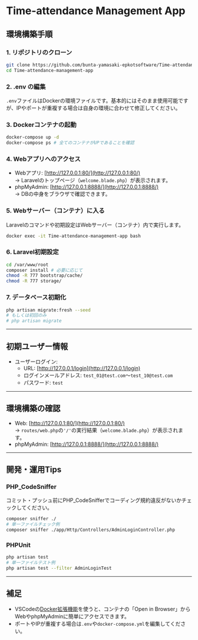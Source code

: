 
# Time-attendance Management App

## 環境構築手順

### 1. リポジトリのクローン

```sh
git clone https://github.com/bunta-yamasaki-epkotsoftware/Time-attendance-management-app.git
cd Time-attendance-management-app
```

### 2. .env の編集

`.env`ファイルはDockerの環境ファイルです。基本的にはそのまま使用可能ですが、IPやポートが重複する場合は自身の環境に合わせて修正してください。

### 3. Dockerコンテナの起動

```sh
docker-compose up -d
docker-compose ps # 全てのコンテナがUPであることを確認
```

### 4. Webアプリへのアクセス

- Webアプリ: [http://127.0.0.1:80/](http://127.0.0.1:80/)  
  → Laravelのトップページ（`welcome.blade.php`）が表示されます。
- phpMyAdmin: [http://127.0.0.1:8888/](http://127.0.0.1:8888/)  
  → DBの中身をブラウザで確認できます。

### 5. Webサーバー（コンテナ）に入る

Laravelのコマンドや初期設定はWebサーバー（コンテナ）内で実行します。

```sh
docker exec -it Time-attendance-management-app bash
```

### 6. Laravel初期設定

```sh
cd /var/www/root
composer install # 必要に応じて
chmod -R 777 bootstrap/cache/
chmod -R 777 storage/
```

### 7. データベース初期化

```sh
php artisan migrate:fresh --seed
# もしくは初回のみ
# php artisan migrate
```

---

## 初期ユーザー情報

<!-- <管理者ログインはまだ作成なし>
- 管理者ログイン:  
  - URL: [http://127.0.0.1/admin/login](http://127.0.0.1/admin/login)  
  - ログインID: `.env`ファイル参照 or `admin_01`〜`admin_10`  
  - パスワード: `.env`ファイル参照 or `admin` -->
- ユーザーログイン:  
  - URL: [http://127.0.0.1/login](http://127.0.0.1/login)  
  - ログインメールアドレス: `test_01@test.com`〜`test_10@test.com`  
  - パスワード: `test`

---

## 環境構築の確認

- Web: [http://127.0.0.1:80/](http://127.0.0.1:80/)  
  → `routes/web.php`の`'/'`の実行結果（`welcome.blade.php`）が表示されます。
- phpMyAdmin: [http://127.0.0.1:8888/](http://127.0.0.1:8888/)

---

## 開発・運用Tips

### PHP_CodeSniffer

コミット・プッシュ前にPHP_CodeSnifferでコーディング規約違反がないかチェックしてください。

```sh
composer sniffer ./
# 単一ファイルチェック例
composer sniffer ./app/Http/Controllers/AdminLoginController.php
```

### PHPUnit

```sh
php artisan test
# 単一ファイルテスト例
php artisan test --filter AdminLoginTest
```

---

## 補足

- VSCodeの[Docker拡張機能](https://marketplace.visualstudio.com/items?itemName=ms-azuretools.vscode-docker)を使うと、コンテナの「Open in Browser」からWebやphpMyAdminに簡単にアクセスできます。
- ポートやIPが重複する場合は`.env`や`docker-compose.yml`を編集してください。